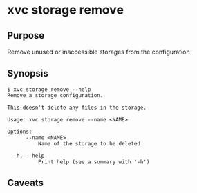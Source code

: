 # xvc storage remove

## Purpose

Remove unused or inaccessible storages from the configuration

## Synopsis 

```console
$ xvc storage remove --help
Remove a storage configuration.

This doesn't delete any files in the storage.

Usage: xvc storage remove --name <NAME>

Options:
      --name <NAME>
          Name of the storage to be deleted

  -h, --help
          Print help (see a summary with '-h')

```
## Caveats


